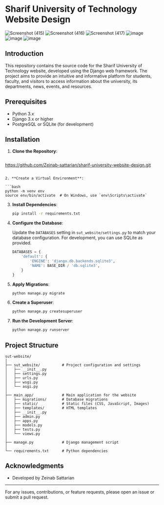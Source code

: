 # Sharif University of Technology Website Design
![Screenshot (415)](https://github.com/user-attachments/assets/9923dd63-adc8-4c0e-bb26-3cf2d03977c7)
![Screenshot (416)](https://github.com/user-attachments/assets/432bd12c-454c-4f44-a6c1-147583a4684f)
![Screenshot (417)](https://github.com/user-attachments/assets/7c9ed96c-e2ff-464a-8655-7f3ed99a28d3)
![image](https://github.com/user-attachments/assets/45a246a4-dd5d-42f4-a7e2-539d717c8ebc)
![image](https://github.com/user-attachments/assets/fa19ab31-3684-42c4-8729-f2877db6ebf2)
![image](https://github.com/user-attachments/assets/6099459a-3abe-4d82-b3e0-06b6698b66bf)



## Introduction

This repository contains the source code for the Sharif University of Technology website, developed using the Django web framework. The project aims to provide an intuitive and informative platform for students, faculty, and visitors to access information about the university, its departments, news, events, and resources.

## Prerequisites

- Python 3.x
- Django 3.x or higher
- PostgreSQL or SQLite (for development)

## Installation

1. **Clone the Repository**:

   ```bash
https://github.com/Zeinab-sattarian/sharif-university-website-design.git
   ```

2. **Create a Virtual Environment**:

   ```bash
   python -m venv env
   source env/bin/activate  # On Windows, use `env\Scripts\activate`
   ```

3. **Install Dependencies**:

   ```bash
   pip install -r requirements.txt
   ```

4. **Configure the Database**:

   Update the `DATABASES` setting in `sut_website/settings.py` to match your database configuration. For development, you can use SQLite as provided.

   ```python
   DATABASES = {
       'default': {
           'ENGINE': 'django.db.backends.sqlite3',
           'NAME': BASE_DIR / 'db.sqlite3',
       }
   }
   ```

5. **Apply Migrations**:

   ```bash
   python manage.py migrate
   ```

6. **Create a Superuser**:

   ```bash
   python manage.py createsuperuser
   ```

7. **Run the Development Server**:

   ```bash
   python manage.py runserver
   ```



## Project Structure

```
sut-website/
│
├── sut_website/          # Project configuration and settings
│   ├── __init__.py
│   ├── settings.py
│   ├── urls.py
│   ├── wsgi.py
│   └── asgi.py
│
├── main_app/             # Main application for the website
│   ├── migrations/       # Database migrations
│   ├── static/           # Static files (CSS, JavaScript, Images)
│   ├── templates/        # HTML templates
│   ├── __init__.py
│   ├── admin.py
│   ├── apps.py
│   ├── models.py
│   ├── tests.py
│   └── views.py
│
├── manage.py             # Django management script
│
└── requirements.txt      # Python dependencies
```




## Acknowledgments

- Developed by Zeinab Sattarian

---

For any issues, contributions, or feature requests, please open an issue or submit a pull request.
